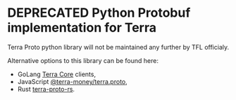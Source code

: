 # DEPRECATED Python Protobuf implementation for Terra

Terra Proto python library will not be maintained any further by TFL officialy. 

Alternative options to this library can be found here:
- GoLang [Terra Core](https://github.com/terra-money/core) clients, 
- JavaScript [@terra-money/terra.proto](https://www.npmjs.com/package/@terra-money/terra.proto/),
- Rust [terra-proto-rs](https://crates.io/crates/terra-proto-rs).
